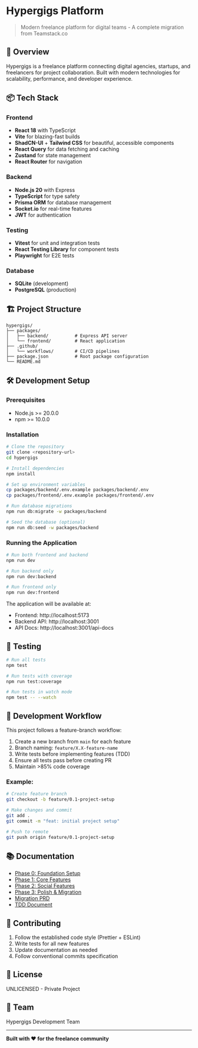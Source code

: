 # Hypergigs Platform

> Modern freelance platform for digital teams - A complete migration from Teamstack.co

## 🚀 Overview

Hypergigs is a freelance platform connecting digital agencies, startups, and freelancers for project collaboration. Built with modern technologies for scalability, performance, and developer experience.

## 📦 Tech Stack

### Frontend
- **React 18** with TypeScript
- **Vite** for blazing-fast builds
- **ShadCN-UI** + **Tailwind CSS** for beautiful, accessible components
- **React Query** for data fetching and caching
- **Zustand** for state management
- **React Router** for navigation

### Backend
- **Node.js 20** with Express
- **TypeScript** for type safety
- **Prisma ORM** for database management
- **Socket.io** for real-time features
- **JWT** for authentication

### Testing
- **Vitest** for unit and integration tests
- **React Testing Library** for component tests
- **Playwright** for E2E tests

### Database
- **SQLite** (development)
- **PostgreSQL** (production)

## 🏗️ Project Structure

```
hypergigs/
├── packages/
│   ├── backend/          # Express API server
│   └── frontend/         # React application
├── .github/
│   └── workflows/        # CI/CD pipelines
├── package.json          # Root package configuration
└── README.md
```

## 🛠️ Development Setup

### Prerequisites
- Node.js >= 20.0.0
- npm >= 10.0.0

### Installation

```bash
# Clone the repository
git clone <repository-url>
cd hypergigs

# Install dependencies
npm install

# Set up environment variables
cp packages/backend/.env.example packages/backend/.env
cp packages/frontend/.env.example packages/frontend/.env

# Run database migrations
npm run db:migrate -w packages/backend

# Seed the database (optional)
npm run db:seed -w packages/backend
```

### Running the Application

```bash
# Run both frontend and backend
npm run dev

# Run backend only
npm run dev:backend

# Run frontend only
npm run dev:frontend
```

The application will be available at:
- Frontend: http://localhost:5173
- Backend API: http://localhost:3001
- API Docs: http://localhost:3001/api-docs

## 🧪 Testing

```bash
# Run all tests
npm test

# Run tests with coverage
npm run test:coverage

# Run tests in watch mode
npm test -- --watch
```

## 📝 Development Workflow

This project follows a feature-branch workflow:

1. Create a new branch from `main` for each feature
2. Branch naming: `feature/X.X-feature-name`
3. Write tests before implementing features (TDD)
4. Ensure all tests pass before creating PR
5. Maintain >85% code coverage

### Example:
```bash
# Create feature branch
git checkout -b feature/0.1-project-setup

# Make changes and commit
git add .
git commit -m "feat: initial project setup"

# Push to remote
git push origin feature/0.1-project-setup
```

## 📚 Documentation

- [Phase 0: Foundation Setup](../00-Phase-0-Foundation-setup.md)
- [Phase 1: Core Features](../01-Phase-1-core-features.md)
- [Phase 2: Social Features](../02-Phase-2-Social-features.md)
- [Phase 3: Polish & Migration](../03-Phase-3-polish-migration.md)
- [Migration PRD](../migration-prd.md)
- [TDD Document](../migration-TDD.md)

## 🤝 Contributing

1. Follow the established code style (Prettier + ESLint)
2. Write tests for all new features
3. Update documentation as needed
4. Follow conventional commits specification

## 📄 License

UNLICENSED - Private Project

## 👥 Team

Hypergigs Development Team

---

**Built with ❤️ for the freelance community**
